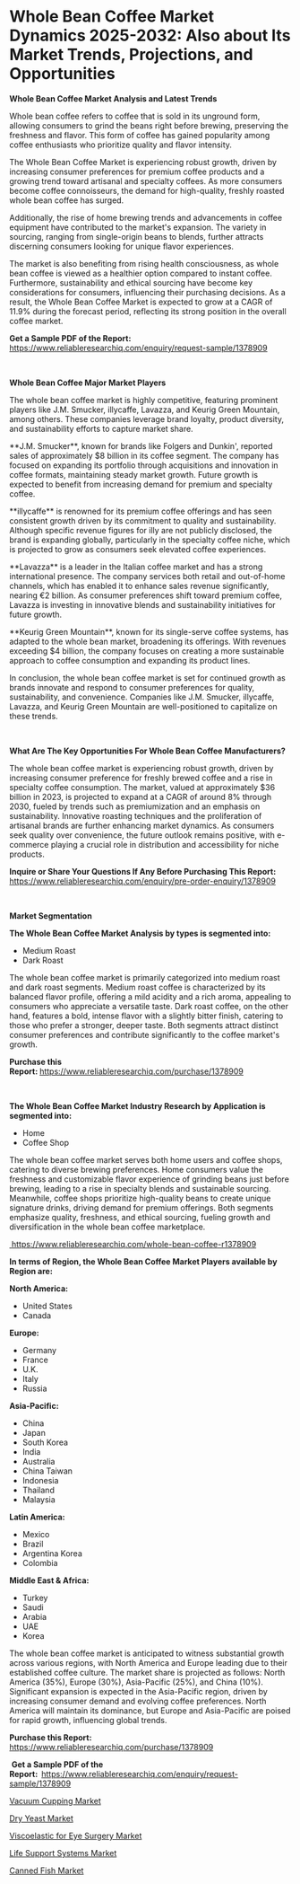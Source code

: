 <p><h1>Whole Bean Coffee Market Dynamics 2025-2032: Also about Its Market Trends, Projections, and Opportunities</h1></p><p><strong>Whole Bean Coffee Market Analysis and Latest Trends</strong></p>
<p><p>Whole bean coffee refers to coffee that is sold in its unground form, allowing consumers to grind the beans right before brewing, preserving the freshness and flavor. This form of coffee has gained popularity among coffee enthusiasts who prioritize quality and flavor intensity. </p><p>The Whole Bean Coffee Market is experiencing robust growth, driven by increasing consumer preferences for premium coffee products and a growing trend toward artisanal and specialty coffees. As more consumers become coffee connoisseurs, the demand for high-quality, freshly roasted whole bean coffee has surged. </p><p>Additionally, the rise of home brewing trends and advancements in coffee equipment have contributed to the market's expansion. The variety in sourcing, ranging from single-origin beans to blends, further attracts discerning consumers looking for unique flavor experiences. </p><p>The market is also benefiting from rising health consciousness, as whole bean coffee is viewed as a healthier option compared to instant coffee. Furthermore, sustainability and ethical sourcing have become key considerations for consumers, influencing their purchasing decisions. As a result, the Whole Bean Coffee Market is expected to grow at a CAGR of 11.9% during the forecast period, reflecting its strong position in the overall coffee market.</p></p>
<p><strong>Get a Sample PDF of the Report:&nbsp;</strong> <a href="https://www.reliableresearchiq.com/enquiry/request-sample/1378909?utm_campaign=1159&utm_medium=2&utm_source=Github&utm_content=ia&utm_term=07042025&utm_id=whole-bean-coffee">https://www.reliableresearchiq.com/enquiry/request-sample/1378909</a></p>
<p>&nbsp;</p>
<p><strong>Whole Bean Coffee Major Market Players</strong></p>
<p><p>The whole bean coffee market is highly competitive, featuring prominent players like J.M. Smucker, illycaffe, Lavazza, and Keurig Green Mountain, among others. These companies leverage brand loyalty, product diversity, and sustainability efforts to capture market share.</p><p>**J.M. Smucker**, known for brands like Folgers and Dunkin', reported sales of approximately $8 billion in its coffee segment. The company has focused on expanding its portfolio through acquisitions and innovation in coffee formats, maintaining steady market growth. Future growth is expected to benefit from increasing demand for premium and specialty coffee.</p><p>**illycaffe** is renowned for its premium coffee offerings and has seen consistent growth driven by its commitment to quality and sustainability. Although specific revenue figures for illy are not publicly disclosed, the brand is expanding globally, particularly in the specialty coffee niche, which is projected to grow as consumers seek elevated coffee experiences.</p><p>**Lavazza** is a leader in the Italian coffee market and has a strong international presence. The company services both retail and out-of-home channels, which has enabled it to enhance sales revenue significantly, nearing €2 billion. As consumer preferences shift toward premium coffee, Lavazza is investing in innovative blends and sustainability initiatives for future growth.</p><p>**Keurig Green Mountain**, known for its single-serve coffee systems, has adapted to the whole bean market, broadening its offerings. With revenues exceeding $4 billion, the company focuses on creating a more sustainable approach to coffee consumption and expanding its product lines.</p><p>In conclusion, the whole bean coffee market is set for continued growth as brands innovate and respond to consumer preferences for quality, sustainability, and convenience. Companies like J.M. Smucker, illycaffe, Lavazza, and Keurig Green Mountain are well-positioned to capitalize on these trends.</p></p>
<p>&nbsp;</p>
<p><strong>What Are The Key Opportunities For Whole Bean Coffee Manufacturers?</strong></p>
<p><p>The whole bean coffee market is experiencing robust growth, driven by increasing consumer preference for freshly brewed coffee and a rise in specialty coffee consumption. The market, valued at approximately $36 billion in 2023, is projected to expand at a CAGR of around 8% through 2030, fueled by trends such as premiumization and an emphasis on sustainability. Innovative roasting techniques and the proliferation of artisanal brands are further enhancing market dynamics. As consumers seek quality over convenience, the future outlook remains positive, with e-commerce playing a crucial role in distribution and accessibility for niche products.</p></p>
<p><strong>Inquire or Share Your Questions If Any Before Purchasing This Report:</strong> <a href="https://www.reliableresearchiq.com/enquiry/pre-order-enquiry/1378909?utm_campaign=1159&utm_medium=2&utm_source=Github&utm_content=ia&utm_term=07042025&utm_id=whole-bean-coffee">https://www.reliableresearchiq.com/enquiry/pre-order-enquiry/1378909</a></p>
<p>&nbsp;</p>
<p><strong>Market Segmentation</strong></p>
<p><strong>The Whole Bean Coffee Market Analysis by types is segmented into:</strong></p>
<p><ul><li>Medium Roast</li><li>Dark Roast</li></ul></p>
<p><p>The whole bean coffee market is primarily categorized into medium roast and dark roast segments. Medium roast coffee is characterized by its balanced flavor profile, offering a mild acidity and a rich aroma, appealing to consumers who appreciate a versatile taste. Dark roast coffee, on the other hand, features a bold, intense flavor with a slightly bitter finish, catering to those who prefer a stronger, deeper taste. Both segments attract distinct consumer preferences and contribute significantly to the coffee market's growth.</p></p>
<p><strong>Purchase this Report:&nbsp;</strong><a href="https://www.reliableresearchiq.com/purchase/1378909?utm_campaign=1159&utm_medium=2&utm_source=Github&utm_content=ia&utm_term=07042025&utm_id=whole-bean-coffee">https://www.reliableresearchiq.com/purchase/1378909</a></p>
<p>&nbsp;</p>
<p><strong>The Whole Bean Coffee Market Industry Research by Application is segmented into:</strong></p>
<p><ul><li>Home</li><li>Coffee Shop</li></ul></p>
<p><p>The whole bean coffee market serves both home users and coffee shops, catering to diverse brewing preferences. Home consumers value the freshness and customizable flavor experience of grinding beans just before brewing, leading to a rise in specialty blends and sustainable sourcing. Meanwhile, coffee shops prioritize high-quality beans to create unique signature drinks, driving demand for premium offerings. Both segments emphasize quality, freshness, and ethical sourcing, fueling growth and diversification in the whole bean coffee marketplace.</p></p>
<p><a href="https://www.reliableresearchiq.com/whole-bean-coffee-r1378909?utm_campaign=1159&utm_medium=2&utm_source=Github&utm_content=ia&utm_term=07042025&utm_id=whole-bean-coffee">&nbsp;https://www.reliableresearchiq.com/whole-bean-coffee-r1378909</a></p>
<p><strong>In terms of Region, the Whole Bean Coffee Market Players available by Region are:</strong></p>
<p>
    <p> <strong> North America: </strong>
        <ul>
            <li>United States</li>
            <li>Canada</li>
        </ul>
        </p> 
    <p> <strong> Europe: </strong>
        <ul>
            <li>Germany</li>
            <li>France</li>
            <li>U.K.</li>
            <li>Italy</li>
            <li>Russia</li>
        </ul>
        </p> 
    <p> <strong> Asia-Pacific: </strong>
        <ul>
            <li>China</li>
            <li>Japan</li>
            <li>South Korea</li>
            <li>India</li>
            <li>Australia</li>
            <li>China Taiwan</li>
            <li>Indonesia</li>
            <li>Thailand</li>
            <li>Malaysia</li>
        </ul>
        </p> 
    <p> <strong> Latin America: </strong>
        <ul>
            <li>Mexico</li>
            <li>Brazil</li>
            <li>Argentina Korea</li>
            <li>Colombia</li>
        </ul>
        </p> 
    <p> <strong> Middle East & Africa: </strong>
        <ul>
            <li>Turkey</li>
            <li>Saudi</li>
            <li>Arabia</li>
            <li>UAE</li>
            <li>Korea</li>
        </ul>
    </p>
    </p>
<p><p>The whole bean coffee market is anticipated to witness substantial growth across various regions, with North America and Europe leading due to their established coffee culture. The market share is projected as follows: North America (35%), Europe (30%), Asia-Pacific (25%), and China (10%). Significant expansion is expected in the Asia-Pacific region, driven by increasing consumer demand and evolving coffee preferences. North America will maintain its dominance, but Europe and Asia-Pacific are poised for rapid growth, influencing global trends.</p></p>
<p><strong>Purchase this Report: </strong><a href="https://www.reliableresearchiq.com/purchase/1378909?utm_campaign=1159&utm_medium=2&utm_source=Github&utm_content=ia&utm_term=07042025&utm_id=whole-bean-coffee">https://www.reliableresearchiq.com/purchase/1378909</a></p>
<p>&nbsp;<strong>Get a Sample PDF of the Report:&nbsp;&nbsp;</strong><a href="https://www.reliableresearchiq.com/enquiry/request-sample/1378909?utm_campaign=1159&utm_medium=2&utm_source=Github&utm_content=ia&utm_term=07042025&utm_id=whole-bean-coffee">https://www.reliableresearchiq.com/enquiry/request-sample/1378909</a></p>
<p><strong></strong></p>
<p><p><a href="https://www.linkedin.com/pulse/future-outlook-vacuum-cupping-market-20252032-cagr-124-startlingly-t744c?utm_campaign=1159&utm_medium=2&utm_source=Github&utm_content=ia&utm_term=07042025&utm_id=whole-bean-coffee">Vacuum Cupping Market</a></p><p><a href="https://github.com/gorbaicodaro/Market-Research-Report-List-1/blob/main/dry-yeast-market.md?utm_campaign=1159&utm_medium=2&utm_source=Github&utm_content=ia&utm_term=07042025&utm_id=whole-bean-coffee">Dry Yeast Market</a></p><p><a href="https://www.linkedin.com/pulse/viscoelastic-eye-surgery-market-dynamics-application-types-694sc?utm_campaign=1159&utm_medium=2&utm_source=Github&utm_content=ia&utm_term=07042025&utm_id=whole-bean-coffee">Viscoelastic for Eye Surgery Market</a></p><p><a href="https://www.linkedin.com/pulse/opportunities-challenges-life-support-systems-market-strategic-r6awc?utm_campaign=1159&utm_medium=2&utm_source=Github&utm_content=ia&utm_term=07042025&utm_id=whole-bean-coffee">Life Support Systems Market</a></p><p><a href="https://github.com/edderkoliso1/Market-Research-Report-List-1/blob/main/canned-fish-market.md?utm_campaign=1159&utm_medium=2&utm_source=Github&utm_content=ia&utm_term=07042025&utm_id=whole-bean-coffee">Canned Fish Market</a></p></p>
